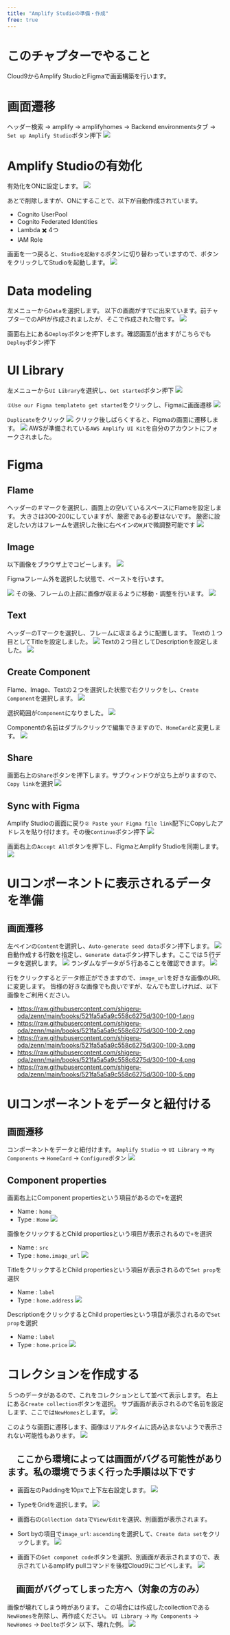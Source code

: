 ```yaml
---
title: "Amplify Studioの準備・作成"
free: true
---
```

# このチャプターでやること

Cloud9からAmplify StudioとFigmaで画面構築を行います。

# 画面遷移

ヘッダー検索 -> amplify -> amplifyhomes -> Backend environmentsタブ -> `Set up Amplify Studio`ボタン押下
![](https://storage.googleapis.com/zenn-user-upload/72ac0a88e75b-20220226.png)

# Amplify Studioの有効化

有効化をONに設定します。
![](https://storage.googleapis.com/zenn-user-upload/c6b635eaec19-20220226.png)

あとで削除しますが、ONにすることで、以下が自動作成されています。

- Cognito UserPool
- Cognito Federated Identities
- Lambda ✖️ 4つ
- IAM Role

画面を一つ戻ると、`Studioを起動する`ボタンに切り替わっていますので、ボタンをクリックしてStudioを起動します。
![](https://storage.googleapis.com/zenn-user-upload/ce4b598cacf7-20220226.png)

# Data modeling

左メニューから`Data`を選択します。
以下の画面がすでに出来ています。前チャプターでのAPIが作成されましたが、そこで作成された物です。
![](https://storage.googleapis.com/zenn-user-upload/676752a2948a-20220226.png)

画面右上にある`Deploy`ボタンを押下します。確認画面が出ますがこちらでも`Deploy`ボタン押下

# UI Library

左メニューから`UI Library`を選択し、`Get started`ボタン押下
![](https://storage.googleapis.com/zenn-user-upload/f4ce59c0c284-20220226.png)

`①Use our Figma templateto get started`をクリックし、Figmaに画面遷移
![](https://storage.googleapis.com/zenn-user-upload/bd08a01e7733-20220226.png)

`Duplicate`をクリック
![](https://storage.googleapis.com/zenn-user-upload/e4098d26b11e-20220226.png)
クリック後しばらくすると、Figmaの画面に遷移します。
![](https://storage.googleapis.com/zenn-user-upload/c2f70f5c9b42-20220227.png)
AWSが準備されている`AWS Amplify UI Kit`を自分のアカウントにフォークされました。

# Figma

## Flame

ヘッダーの＃マークを選択し、画面上の空いているスペースにFlameを設定します。
大きさは300-200にしていますが、厳密である必要はないです。
厳密に設定したい方はフレームを選択した後に右ペインの`W`,`H`で微調整可能です
![](https://storage.googleapis.com/zenn-user-upload/d45b77bd07f5-20220227.png)

## Image

以下画像をブラウザ上でコピーします。
![](https://raw.githubusercontent.com/shigeru-oda/zenn/main/books/521fa5a5a9c558c6275d/300-100.png)

Figmaフレーム外を選択した状態で、ペーストを行います。

![](https://storage.googleapis.com/zenn-user-upload/d9379faf21c7-20220227.png)
その後、フレームの上部に画像が収まるように移動・調整を行います。
![](https://storage.googleapis.com/zenn-user-upload/affb774ec65d-20220227.png)

## Text

ヘッダーのTマークを選択し、フレームに収まるように配置します。
Textの１つ目としてTitleを設定しました。
![](https://storage.googleapis.com/zenn-user-upload/7ecace1dd9df-20220227.png)
Textの２つ目としてDescriptionを設定しました。
![](https://storage.googleapis.com/zenn-user-upload/88933aa519d7-20220227.png)

## Create Component

Flame、Image、Textの２つを選択した状態で右クリックをし、`Create Component`を選択します。
![](https://storage.googleapis.com/zenn-user-upload/62e1014d52ff-20220227.png)

選択範囲が`Component`になりました。
![](https://storage.googleapis.com/zenn-user-upload/245fa77ec98e-20220227.png)

Componentの名前はダブルクリックで編集できますので、`HomeCard`と変更します。
![](https://storage.googleapis.com/zenn-user-upload/04921cd244c9-20220227.png)

## Share

画面右上の`Share`ボタンを押下します。サブウィンドウが立ち上がりますので、`Copy link`を選択
![](https://storage.googleapis.com/zenn-user-upload/8c5c3adca7d2-20220227.png)

## Sync with Figma

Amplify Studioの画面に戻り`② Paste your Figma file link`配下にCopyしたアドレスを貼り付けます。その後`Continue`ボタン押下
![](https://storage.googleapis.com/zenn-user-upload/0d921c960df6-20220227.png)

画面右上の`Accept All`ボタンを押下し、FigmaとAmplify Studioを同期します。
![](https://storage.googleapis.com/zenn-user-upload/ccb2a2e37049-20220227.png)

# UIコンポーネントに表示されるデータを準備

## 画面遷移

左ペインの`Content`を選択し、`Auto-generate seed data`ボタン押下します。
![](https://storage.googleapis.com/zenn-user-upload/61eceeff19a0-20220227.png)
自動作成する行数を指定し、`Generate data`ボタン押下します。ここでは５行データを選択します。
![](https://storage.googleapis.com/zenn-user-upload/72450901999c-20220227.png)
ランダムなデータが５行あることを確認できます。
![](https://storage.googleapis.com/zenn-user-upload/cdb13782a618-20220227.png)

行をクリックするとデータ修正ができますので、`image_url`を好きな画像のURLに変更します。
皆様の好きな画像でも良いですが、なんでも宜しければ、以下画像をご利用ください。

- <https://raw.githubusercontent.com/shigeru-oda/zenn/main/books/521fa5a5a9c558c6275d/300-100-1.png>
- <https://raw.githubusercontent.com/shigeru-oda/zenn/main/books/521fa5a5a9c558c6275d/300-100-2.png>
- <https://raw.githubusercontent.com/shigeru-oda/zenn/main/books/521fa5a5a9c558c6275d/300-100-3.png>
- <https://raw.githubusercontent.com/shigeru-oda/zenn/main/books/521fa5a5a9c558c6275d/300-100-4.png>
- <https://raw.githubusercontent.com/shigeru-oda/zenn/main/books/521fa5a5a9c558c6275d/300-100-5.png>

# UIコンポーネントをデータと紐付ける

## 画面遷移

コンポーネントをデータと紐付けます。
`Amplify Studio` -> `UI Library` -> `My Components` -> `HomeCard` -> `Configure`ボタン
![](https://storage.googleapis.com/zenn-user-upload/ead3e845e026-20220227.png)

## Component properties

画面右上にComponent propertiesという項目があるので`+`を選択

- Name : `home`
- Type : `Home`
![](https://storage.googleapis.com/zenn-user-upload/bae64b0cef73-20220323.png)

画像をクリックするとChild propertiesという項目が表示されるので`+`を選択

- Name : `src`
- Type : `home.image_url`
![](https://storage.googleapis.com/zenn-user-upload/820b8eac55f9-20220323.png)

TitleをクリックするとChild propertiesという項目が表示されるので`Set prop`を選択

- Name : `label`
- Type : `home.address`
![](https://storage.googleapis.com/zenn-user-upload/46ae7bc5f0d6-20220227.png)

DescriptionをクリックするとChild propertiesという項目が表示されるので`Set prop`を選択

- Name : `label`
- Type : `home.price`
![](https://storage.googleapis.com/zenn-user-upload/a268c94b571d-20220227.png)

# コレクションを作成する

５つのデータがあるので、これをコレクションとして並べて表示します。
右上にある`Create collection`ボタンを選択。
サブ画面が表示されるので名前を設定します、ここでは`NewHomes`とします。
![](https://storage.googleapis.com/zenn-user-upload/0d503c7d8c35-20220227.png)

このような画面に遷移します、画像はリアルタイムに読み込まないようで表示されない可能性もあります。
![](https://storage.googleapis.com/zenn-user-upload/6b78c4fa9e7b-20220227.png)

## 　ここから環境によっては画面がバグる可能性があります。私の環境でうまく行った手順は以下です

- 画面左のPaddingを10pxで上下左右設定します。
![](https://storage.googleapis.com/zenn-user-upload/2e277c70811f-20220227.png)

- TypeをGridを選択します。
![](https://storage.googleapis.com/zenn-user-upload/de6364ea78b3-20220227.png)

- 画面右の`Collection data`で`View/Edit`を選択、別画面が表示されます。
- Sort byの項目で`image_url`: `ascending`を選択して、`Create data set`をクリックします。
![](https://storage.googleapis.com/zenn-user-upload/182131a622f0-20220323.png)

- 画面下の`Get componet code`ボタンを選択、別画面が表示されますので、表示されているamplify pullコマンドを後程Cloud9にコピペします。
![](https://storage.googleapis.com/zenn-user-upload/79caba1f28d5-20220228.png)

## 　画面がバグってしまった方へ（対象の方のみ）

画像が壊れてしまう時があります。
この場合には作成したcollectionである`NewHomes`を削除し、再作成ください。
`UI Library` -> `My Components` -> `NewHomes` -> `Deelte`ボタン
以下、壊れた例。
![](https://storage.googleapis.com/zenn-user-upload/81e1fabf6bed-20220227.png)
